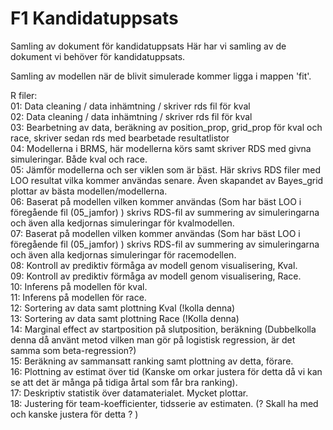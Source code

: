# F1 Kandidatuppsats
Samling av dokument för kandidatuppsats
Här har vi samling av de dokument vi behöver för kandidatuppsats.

Samling av modellen när de blivit simulerade kommer ligga i mappen 'fit'.

R filer: \
01: Data cleaning / data inhämtning / skriver rds fil för kval \
02: Data cleaning / data inhämtning / skriver rds fil för kval \
03: Bearbetning av data, beräkning av position_prop, grid_prop för kval och race, skriver sedan rds med bearbetade resultatlistor \
04: Modellerna i BRMS, här modellerna körs samt skriver RDS med givna simuleringar. Både kval och race. \
05: Jämför modellerna och ser viklen som är bäst. Här skrivs RDS filer med LOO resultat vilka kommer användas senare. Även skapandet av Bayes_grid plottar av bästa modellen/modellerna. \
06: Baserat på modellen vilken kommer användas (Som har bäst LOO i föregående fil (05_jamfor) ) skrivs RDS-fil av summering av simuleringarna och även alla kedjornas simuleringar för kvalmodellen. \
07: Baserat på modellen vilken kommer användas (Som har bäst LOO i föregående fil (05_jamfor) ) skrivs RDS-fil av summering av simuleringarna och även alla kedjornas simuleringar för racemodellen. \
08: Kontroll av prediktiv förmåga av modell genom visualisering, Kval. \
09: Kontroll av prediktiv förmåga av modell genom visualisering, Race. \
10: Inferens på modellen för kval. \
11: Inferens på modellen för race. \
12: Sortering av data samt plottning Kval (!kolla denna) \
13: Sortering av data samt plottning Race (!Kolla denna) \
14: Marginal effect av startposition på slutposition, beräkning (Dubbelkolla denna då använt metod vilken man gör på logistisk regression, är det samma som beta-regression?) \
15: Beräkning av sammansatt ranking samt plottning av detta, förare. \
16: Plottning av estimat över tid (Kanske om orkar justera för detta då vi kan se att det är många på tidiga årtal som får bra ranking). \
17: Deskriptiv statistik över datamaterialet. Mycket plottar. \
18: Justering för team-koefficienter, tidsserie av estimaten. (? Skall ha med och kanske justera för detta ? )
